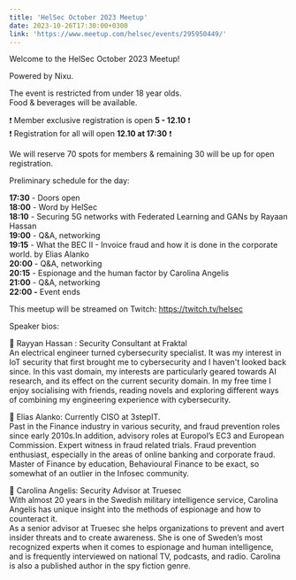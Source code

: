 ```yaml
---
title: 'HelSec October 2023 Meetup'
date: 2023-10-26T17:30:00+0300
link: 'https://www.meetup.com/helsec/events/295950449/'
---
```


Welcome to the HelSec October 2023 Meetup!

 Powered by Nixu.

 The event is restricted from under 18 year olds.  
Food & beverages will be available.

 ❗ Member exclusive registration is open **5 - 12.10** ❗  
❗ Registration for all will open **12.10 at 17:30** ❗

 We will reserve 70 spots for members & remaining 30 will be up for open registration.

 Preliminary schedule for the day:

 **17:30** \- Doors open  
**18:00** \- Word by HelSec  
**18:10** \- Securing 5G networks with Federated Learning and GANs by Rayaan Hassan  
**19:00** \- Q&A\, networking  
**19:15** \- What the BEC II \- Invoice fraud and how it is done in the corporate world\. by Elias Alanko  
**20:00** \- Q&A\, networking  
**20:15** \- Espionage and the human factor by Carolina Angelis  
**21:00** \- Q&A\, networking  
**22:00 -** Event ends

 This meetup will be streamed on Twitch: <https://twitch.tv/helsec>

 Speaker bios:

 🔷 Rayyan Hassan : Security Consultant at Fraktal  
An electrical engineer turned cybersecurity specialist. It was my interest in IoT security that first brought me to cybersecurity and I haven't looked back since. In this vast domain, my interests are particularly geared towards AI research, and its effect on the current security domain. In my free time I enjoy socialising with friends, reading novels and exploring different ways of combining my engineering experience with cybersecurity.

 🔷 Elias Alanko: Currently CISO at 3stepIT.  
Past in the Finance industry in various security, and fraud prevention roles since early 2010s.In addition, advisory roles at Europol’s EC3 and European Commission. Expert witness in fraud related trials. Fraud prevention enthusiast, especially in the areas of online banking and corporate fraud. Master of Finance by education, Behavioural Finance to be exact, so somewhat of an outlier in the Infosec community.

 🔷 Carolina Angelis: Security Advisor at Truesec  
With almost 20 years in the Swedish military intelligence service, Carolina Angelis has unique insight into the methods of espionage and how to counteract it.  
As a senior advisor at Truesec she helps organizations to prevent and avert insider threats and to create awareness. She is one of Sweden’s most recognized experts when it comes to espionage and human intelligence, and is frequently interviewed on national TV, podcasts, and radio. Carolina is also a published author in the spy fiction genre.

 